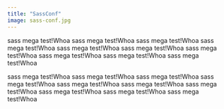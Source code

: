 ```yaml
---
title: "SassConf"
image: sass-conf.jpg
---
```

 sass mega test!Whoa sass mega test!Whoa
  sass mega test!Whoa sass mega test!Whoa sass mega test!Whoa
   sass mega test!Whoa sass mega test!Whoa sass mega test!Whoa sass mega test!Whoa sass mega test!Whoa

  sass mega test!Whoa sass mega test!Whoa
  sass mega test!Whoa sass mega test!Whoa sass mega test!Whoa
   sass mega test!Whoa sass mega test!Whoa sass mega test!Whoa sass mega test!Whoa sass mega test!Whoa  
